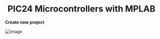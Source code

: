 
<div align="center">

<h1>PIC24 Microcontrollers with MPLAB</h1>
</div>

**Create new project**







![image](https://github.com/trong420/pic24_lab/assets/90754954/d68f2b2e-9367-4ca5-b979-747b18e324b0)
